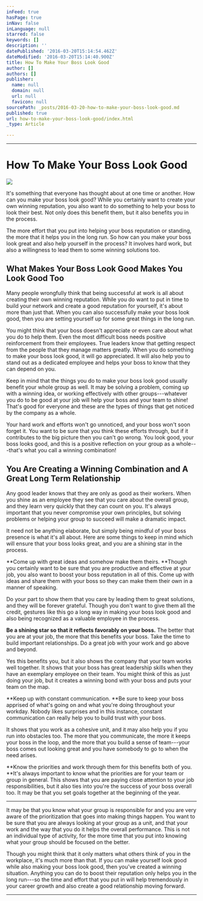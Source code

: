 ```yaml
---
inFeed: true
hasPage: true
inNav: false
inLanguage: null
starred: false
keywords: []
description: ''
datePublished: '2016-03-20T15:14:54.462Z'
dateModified: '2016-03-20T15:14:40.900Z'
title: How To Make Your Boss Look Good
author: []
authors: []
publisher:
  name: null
  domain: null
  url: null
  favicon: null
sourcePath: _posts/2016-03-20-how-to-make-your-boss-look-good.md
published: true
url: how-to-make-your-boss-look-good/index.html
_type: Article

---
```

****

# How To Make Your Boss Look Good
![](https://the-grid-user-content.s3-us-west-2.amazonaws.com/14bafb87-3e1f-43dc-9d8b-01e0f7729640.jpg)

It's something that everyone has thought about at one time or another. How can you make your boss look good? While you certainly want to create your own winning reputation, you also want to do something to help your boss to look their best. Not only does this benefit them, but it also benefits you in the process.

The more effort that you put into helping your boss reputation or standing, the more that it helps you in the long run. So how can you make your boss look great and also help yourself in the process? It involves hard work, but also a willingness to lead them to some winning solutions too.

## What Makes Your Boss Look Good Makes You Look Good Too

Many people wrongfully think that being successful at work is all about creating their own winning reputation. While you do want to put in time to build your network and create a good reputation for yourself, it's about more than just that. When you can also successfully make your boss look good, then you are setting yourself up for some great things in the long run.

You might think that your boss doesn't appreciate or even care about what you do to help them. Even the most difficult boss needs positive reinforcement from their employees. True leaders know that getting respect from the people that they manage matters greatly. When you do something to make your boss look good, it will go appreciated. It will also help you to stand out as a dedicated employee and helps your boss to know that they can depend on you.

Keep in mind that the things you do to make your boss look good usually benefit your whole group as well. It may be solving a problem, coming up with a winning idea, or working effectively with other groups---whatever you do to be good at your job will help your boss and your team to shine! That's good for everyone and these are the types of things that get noticed by the company as a whole.

Your hard work and efforts won't go unnoticed, and your boss won't soon forget it. You want to be sure that you think these efforts through, but if it contributes to the big picture then you can't go wrong. You look good, your boss looks good, and this is a positive reflection on your group as a whole---that's what you call a winning combination!

## You Are Creating a Winning Combination and A Great Long Term Relationship

Any good leader knows that they are only as good as their workers. When you shine as an employee they see that you care about the overall group, and they learn very quickly that they can count on you. It's always important that you never compromise your own principles, but solving problems or helping your group to succeed will make a dramatic impact.

It need not be anything elaborate, but simply being mindful of your boss presence is what it's all about. Here are some things to keep in mind which will ensure that your boss looks great, and you are a shining star in the process.

**Come up with great ideas and somehow make them theirs. **Though you certainly want to be sure that you are productive and effective at your job, you also want to boost your boss reputation in all of this. Come up with ideas and share them with your boss so they can make them their own in a manner of speaking.

Do your part to show them that you care by leading them to great solutions, and they will be forever grateful. Though you don't want to give them all the credit, gestures like this go a long way in making your boss look good and also being recognized as a valuable employee in the process.

**Be a shining star so that it reflects favorably on your boss.** The better that you are at your job, the more that this benefits your boss. Take the time to build important relationships. Do a great job with your work and go above and beyond.

Yes this benefits you, but it also shows the company that your team works well together. It shows that your boss has great leadership skills when they have an exemplary employee on their team. You might think of this as just doing your job, but it creates a winning bond with your boss and puts your team on the map.

**Keep up with constant communication. **Be sure to keep your boss apprised of what's going on and what you're doing throughout your workday. Nobody likes surprises and in this instance, constant communication can really help you to build trust with your boss.

It shows that you work as a cohesive unit, and it may also help you if you run into obstacles too. The more that you communicate, the more it keeps your boss in the loop, and the more that you build a sense of team---your boss comes out looking great and you have somebody to go to when the need arises.

**Know the priorities and work through them for this benefits both of you. **It's always important to know what the priorities are for your team or group in general. This shows that you are paying close attention to your job responsibilities, but it also ties into you're the success of your boss overall too. It may be that you set goals together at the beginning of the year.

****

It may be that you know what your group is responsible for and you are very aware of the prioritization that goes into making things happen. You want to be sure that you are always looking at your group as a unit, and that your work and the way that you do it helps the overall performance. This is not an individual type of activity, for the more time that you put into knowing what your group should be focused on the better.

Though you might think that it only matters what others think of you in the workplace, it's much more than that. If you can make yourself look good while also making your boss look good, then you've created a winning situation. Anything you can do to boost their reputation only helps you in the long run---so the time and effort that you put in will help tremendously in your career growth and also create a good relationship moving forward.

****